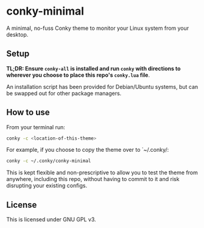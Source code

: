 # conky-minimal
A minimal, no-fuss Conky theme to monitor your Linux system from your desktop.

## Setup
**TL;DR: Ensure `conky-all` is installed and run `conky` with directions to wherever you choose to place this repo's `conky.lua` file**.

An installation script has been provided for Debian/Ubuntu systems, but can be swapped out for other package managers.

## How to use
From your terminal run:
```bash
conky -c <location-of-this-theme>
```

For example, if you choose to copy the theme over to `~/.conky/:
```bash
conky -c ~/.conky/conky-minimal
```

This is kept flexible and non-prescriptive to allow you to test the theme from anywhere, including this repo, without having to commit to it and risk disrupting your existing configs.

## License
This is licensed under GNU GPL v3.
